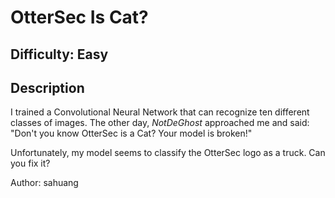 # OtterSec Is Cat?

## Difficulty: Easy

## Description

I trained a Convolutional Neural Network that can recognize ten different classes of images. The other day, *NotDeGhost* approached me and said: "Don't you know OtterSec is a Cat? Your model is broken!"

Unfortunately, my model seems to classify the OtterSec logo as a truck. Can you fix it?

Author: sahuang